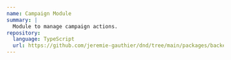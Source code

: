```yaml
---
name: Campaign Module
summary: |
  Module to manage campaign actions.
repository:
  language: TypeScript
  url: https://github.com/jeremie-gauthier/dnd/tree/main/packages/backend/src/campaign
---
```


<NodeGraph />
